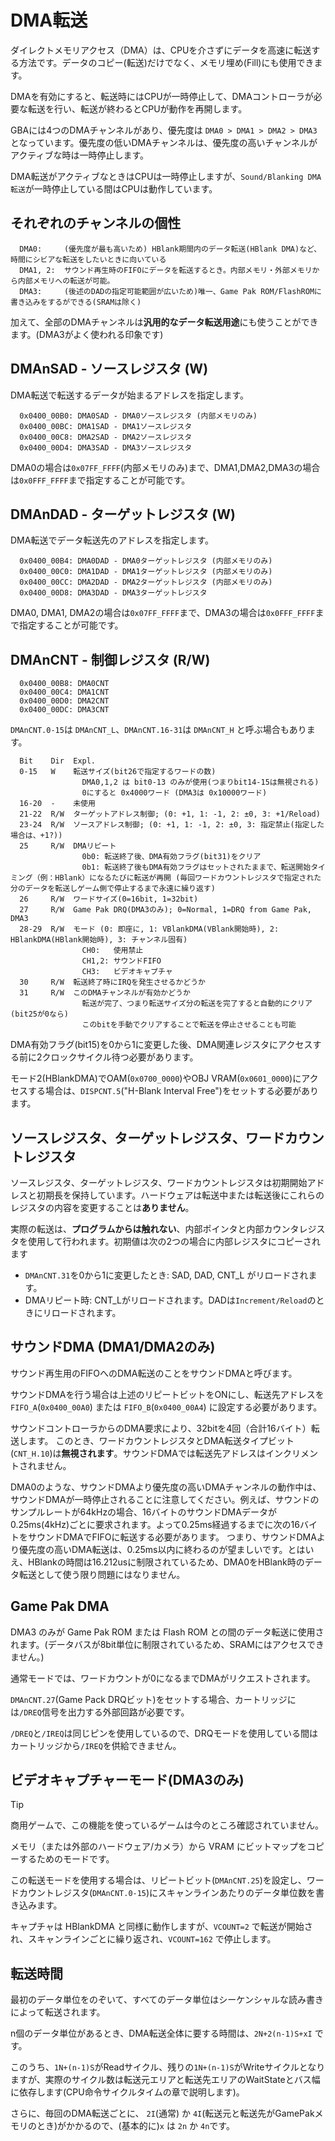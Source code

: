 # DMA転送

ダイレクトメモリアクセス（DMA）は、CPUを介さずにデータを高速に転送する方法です。データのコピー(転送)だけでなく、メモリ埋め(Fill)にも使用できます。

DMAを有効にすると、転送時にはCPUが一時停止して、DMAコントローラが必要な転送を行い、転送が終わるとCPUが動作を再開します。

GBAには4つのDMAチャンネルがあり、優先度は `DMA0 > DMA1 > DMA2 > DMA3` となっています。優先度の低いDMAチャンネルは、優先度の高いチャンネルがアクティブな時は一時停止します。

DMA転送がアクティブなときはCPUは一時停止しますが、`Sound/Blanking DMA転送`が一時停止している間はCPUは動作しています。

## それぞれのチャンネルの個性

```
  DMA0:     (優先度が最も高いため) HBlank期間内のデータ転送(HBlank DMA)など、時間にシビアな転送をしたいときに向いている
  DMA1, 2:  サウンド再生時のFIFOにデータを転送するとき。内部メモリ・外部メモリから内部メモリへの転送が可能。
  DMA3:     (後述のDADの指定可能範囲が広いため)唯一、Game Pak ROM/FlashROMに書き込みをするができる(SRAMは除く)
```

加えて、全部のDMAチャンネルは**汎用的なデータ転送用途**にも使うことができます。(DMA3がよく使われる印象です)

## DMAnSAD - ソースレジスタ (W)

DMA転送で転送するデータが始まるアドレスを指定します。

```
  0x0400_00B0: DMA0SAD - DMA0ソースレジスタ (内部メモリのみ)
  0x0400_00BC: DMA1SAD - DMA1ソースレジスタ 
  0x0400_00C8: DMA2SAD - DMA2ソースレジスタ 
  0x0400_00D4: DMA3SAD - DMA3ソースレジスタ 
```

DMA0の場合は`0x07FF_FFFF`(内部メモリのみ)まで、DMA1,DMA2,DMA3の場合は`0x0FFF_FFFF`まで指定することが可能です。

## DMAnDAD - ターゲットレジスタ (W)

DMA転送でデータ転送先のアドレスを指定します。

```
  0x0400_00B4: DMA0DAD - DMA0ターゲットレジスタ (内部メモリのみ)
  0x0400_00C0: DMA1DAD - DMA1ターゲットレジスタ (内部メモリのみ)
  0x0400_00CC: DMA2DAD - DMA2ターゲットレジスタ (内部メモリのみ)
  0x0400_00D8: DMA3DAD - DMA3ターゲットレジスタ
```

DMA0, DMA1, DMA2の場合は`0x07FF_FFFF`まで、DMA3の場合は`0x0FFF_FFFF`まで指定することが可能です。

## DMAnCNT - 制御レジスタ (R/W)

```
  0x0400_00B8: DMA0CNT
  0x0400_00C4: DMA1CNT
  0x0400_00D0: DMA2CNT
  0x0400_00DC: DMA3CNT
```

`DMAnCNT.0-15`は `DMAnCNT_L`、`DMAnCNT.16-31`は `DMAnCNT_H` と呼ぶ場合もあります。

```
  Bit    Dir  Expl.
  0-15   W    転送サイズ(bit26で指定するワードの数)
                DMA0,1,2 は bit0-13 のみが使用(つまりbit14-15は無視される)
                0にすると 0x4000ワード (DMA3は 0x10000ワード)
  16-20  -    未使用
  21-22  R/W  ターゲットアドレス制御; (0: +1, 1: -1, 2: ±0, 3: +1/Reload)
  23-24  R/W  ソースアドレス制御; (0: +1, 1: -1, 2: ±0, 3: 指定禁止(指定した場合は、+1?))
  25     R/W  DMAリピート
                0b0: 転送終了後、DMA有効フラグ(bit31)をクリア
                0b1: 転送終了後もDMA有効フラグはセットされたままで、転送開始タイミング（例：HBlank）になるたびに転送が再開 (毎回ワードカウントレジスタで指定された分のデータを転送しゲーム側で停止するまで永遠に繰り返す)
  26     R/W  ワードサイズ(0=16bit, 1=32bit)
  27     R/W  Game Pak DRQ(DMA3のみ); 0=Normal, 1=DRQ from Game Pak, DMA3
  28-29  R/W  モード (0: 即座に, 1: VBlankDMA(VBlank開始時), 2: HBlankDMA(HBlank開始時), 3: チャンネル固有)
                CH0:   使用禁止
                CH1,2: サウンドFIFO
                CH3:   ビデオキャプチャ
  30     R/W  転送終了時にIRQを発生させるかどうか
  31     R/W  このDMAチャンネルが有効かどうか
                転送が完了、つまり転送サイズ分の転送を完了すると自動的にクリア(bit25が0なら)
                このbitを手動でクリアすることで転送を停止させることも可能
```

DMA有効フラグ(bit15)を0から1に変更した後、DMA関連レジスタにアクセスする前に2クロックサイクル待つ必要があります。

モード2(HBlankDMA)でOAM(`0x0700_0000`)やOBJ VRAM(`0x0601_0000`)にアクセスする場合は、`DISPCNT.5`("H-Blank Interval Free")をセットする必要があります。

## ソースレジスタ、ターゲットレジスタ、ワードカウントレジスタ

ソースレジスタ、ターゲットレジスタ、ワードカウントレジスタは初期開始アドレスと初期長を保持しています。ハードウェアは転送中または転送後にこれらのレジスタの内容を変更することは**ありません**。

実際の転送は、**プログラムからは触れない**、内部ポインタと内部カウンタレジスタを使用して行われます。初期値は次の2つの場合に内部レジスタにコピーされます

- `DMAnCNT.31`を0から1に変更したとき: SAD, DAD, CNT_L がリロードされます。
- DMAリピート時: CNT_Lがリロードされます。DADは`Increment/Reload`のときにリロードされます。

## サウンドDMA (DMA1/DMA2のみ)

サウンド再生用のFIFOへのDMA転送のことをサウンドDMAと呼びます。

サウンドDMAを行う場合は上述のリピートビットをONにし、転送先アドレスを `FIFO_A`(`0x0400_00A0`) または `FIFO_B`(`0x0400_00A4`) に設定する必要があります。

サウンドコントローラからのDMA要求により、32bitを4回（合計16バイト）転送します。 このとき、ワードカウントレジスタとDMA転送タイプビット(`CNT_H.10`)は**無視されます**。サウンドDMAでは転送先アドレスはインクリメントされません。

DMA0のような、サウンドDMAより優先度の高いDMAチャンネルの動作中は、サウンドDMAが一時停止されることに注意してください。例えば、サウンドのサンプルレートが64kHzの場合、16バイトのサウンドDMAデータが 0.25ms(4kHz)ごとに要求されます。よって0.25ms経過するまでに次の16バイトをサウンドDMAでFIFOに転送する必要があります。
つまり、サウンドDMAより優先度の高いDMA転送は、0.25ms以内に終わるのが望ましいです。とはいえ、HBlankの時間は16.212usに制限されているため、DMA0をHBlank時のデータ転送として使う限り問題にはなりません。

## Game Pak DMA

DMA3 のみが Game Pak ROM または Flash ROM との間のデータ転送に使用されます。(データバスが8bit単位に制限されているため、SRAMにはアクセスできません。)

通常モードでは、ワードカウントが0になるまでDMAがリクエストされます。

`DMAnCNT.27`(Game Pack DRQビット)をセットする場合、カートリッジには`/DREQ`信号を出力する外部回路が必要です。

`/DREQ`と`/IREQ`は同じピンを使用しているので、DRQモードを使用している間はカートリッジから`/IREQ`を供給できません。

## ビデオキャプチャーモード(DMA3のみ)

> [!TIP]  
> 商用ゲームで、この機能を使っているゲームは今のところ確認されていません。

メモリ（または外部のハードウェア/カメラ）から VRAM にビットマップをコピーするためのモードです。

この転送モードを使用する場合は、リピートビット(`DMAnCNT.25`)を設定し、ワードカウントレジスタ(`DMAnCNT.0-15`)にスキャンラインあたりのデータ単位数を書き込みます。

キャプチャは HBlankDMA と同様に動作しますが、`VCOUNT=2` で転送が開始され、スキャンラインごとに繰り返され、`VCOUNT=162` で停止します。

## 転送時間

最初のデータ単位をのぞいて、すべてのデータ単位はシーケンシャルな読み書きによって転送されます。

n個のデータ単位があるとき、DMA転送全体に要する時間は、`2N+2(n-1)S+xI` です。

このうち、`1N+(n-1)S`がReadサイクル、残りの`1N+(n-1)S`がWriteサイクルとなりますが、実際のサイクル数は転送元エリアと転送先エリアのWaitStateとバス幅に依存します(CPU命令サイクルタイムの章で説明します)。

さらに、毎回のDMA転送ごとに、 `2I`(通常) か `4I`(転送元と転送先がGamePakメモリのとき)がかかるので、(基本的に)`x` は `2n` か `4n`です。


